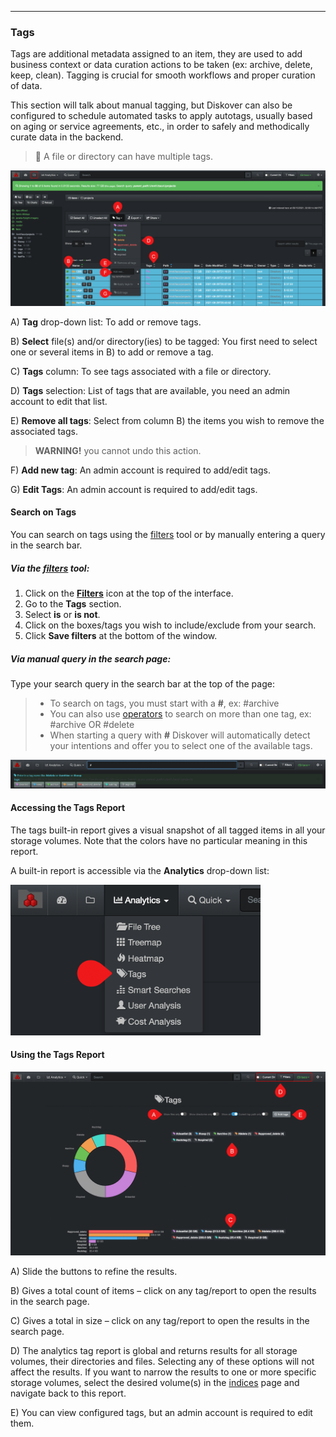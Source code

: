 <p id="tags"></p>

___
### Tags

Tags are additional metadata assigned to an item, they are used to add business context or data curation actions to be taken (ex: archive, delete, keep, clean). Tagging is crucial for smooth workflows and proper curation of data.

This section will talk about manual tagging, but Diskover can also be configured to schedule automated tasks to apply autotags, usually based on aging or service agreements, etc., in order to safely and methodically curate data in the backend.

>🔆 A file or directory can have multiple tags.

![Image: Manual Tag Selection](images/image_tags_manual_application.png)

A) **Tag** drop-down list: To add or remove tags.

B) **Select** file(s) and/or directory(ies) to be tagged: You first need to select one or several items in B) to add or remove a tag.

C) **Tags** column: To see tags  associated with a file or directory.

D) **Tags** selection: List of tags  that are available, you need an admin account to edit that list.

E) **Remove all tags**: Select from column B) the items you wish to remove the associated tags.  
>**WARNING!**  you cannot undo this action.

F) **Add new tag**: An admin account is required to add/edit tags.

G) **Edit Tags**: An admin account is required to add/edit tags.

#### Search on Tags

You can search on tags  using the [filters](#filters) tool or by  manually entering a query in the search bar.

##### Via the [filters](#filters) tool:

1. Click on the  **[Filters](#filters)**  icon at the top of the interface.
3. Go to the  **Tags**  section.
4. Select  **is**  or  **is not**.
5. Click on the boxes/tags  you wish to include/exclude from your search.
6. Click  **Save filters**  at the bottom of the window.

##### Via manual query in the search page:

Type your search query in the search bar at the top of the page:
>- To search on tags, you must start with a  **#**, ex: #archive
>- You can also use [operators](#operators) to search on more than one tag, ex: #archive OR #delete
>-  When starting a query with  **#**  Diskover will automatically detect your intentions and offer you to select one of the available tags.

![Image: Manual Search for Tags](images/image_tags_report_access_from_search_bar.png)

#### Accessing the Tags Report

The tags  built-in report gives a visual snapshot of all tagged items in all your storage volumes. Note that the colors have no particular meaning in this report.

A built-in report is accessible via the  **Analytics**  drop-down list:

<img src="images/image_tags_report_access_from_analytics.png" width="400">

#### Using the Tags Report

![Image: Tags Report Overview](images/image_tags_report_overview.png)

A) Slide the buttons to refine the results.

B) Gives a total count of items – click on any tag/report to open the results in the search  page.

C) Gives a total in size – click on any tag/report to open the results in the search  page.

D) The analytics tag report is global and returns results for all storage volumes, their directories and files. Selecting any of these options will not affect the results. If you want to narrow the results to one or more specific storage volumes, select the desired volume(s) in the [indices](#indices) page and navigate back to this report.

E) You can view configured tags, but an admin account is required to edit them.
